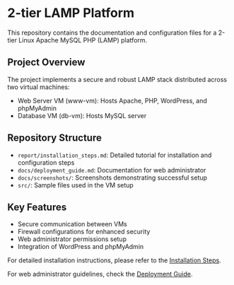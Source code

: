 # 2-tier LAMP Platform

This repository contains the documentation and configuration files for a 2-tier Linux Apache MySQL PHP (LAMP) platform.

## Project Overview

The project implements a secure and robust LAMP stack distributed across two virtual machines:
- Web Server VM (www-vm): Hosts Apache, PHP, WordPress, and phpMyAdmin
- Database VM (db-vm): Hosts MySQL server

## Repository Structure

- `report/installation_steps.md`: Detailed tutorial for installation and configuration steps
- `docs/deployment_guide.md`: Documentation for web administrator
- `docs/screenshots/`: Screenshots demonstrating successful setup
- `src/`: Sample files used in the VM setup

## Key Features

- Secure communication between VMs
- Firewall configurations for enhanced security
- Web administrator permissions setup
- Integration of WordPress and phpMyAdmin

For detailed installation instructions, please refer to the [Installation Steps](report/installation_steps.md).

For web administrator guidelines, check the [Deployment Guide](docs/deployment_guide.md).
